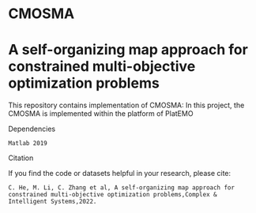 # CMOSMA
# A self-organizing map approach for constrained multi-objective optimization problems

This repository contains implementation of CMOSMA:
In this project, the CMOSMA is implemented within the platform of PlatEMO

Dependencies

	Matlab 2019
	
Citation

If you find the code or datasets helpful in your research, please cite:
	
	C. He, M. Li, C. Zhang et al, A self-organizing map approach for constrained multi-objective optimization problems,Complex & Intelligent Systems,2022.
